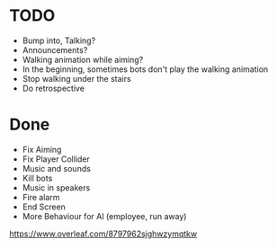 # TODO
* Bump into, Talking?
* Announcements?
* Walking animation while aiming?
* In the beginning, sometimes bots don't play the walking animation
* Stop walking under the stairs
* Do retrospective

# Done
* Fix Aiming
* Fix Player Collider
* Music and sounds
* Kill bots
* Music in speakers
* Fire alarm
* End Screen
* More Behaviour for AI (employee, run away)


https://www.overleaf.com/8797962sjghwzymqtkw
